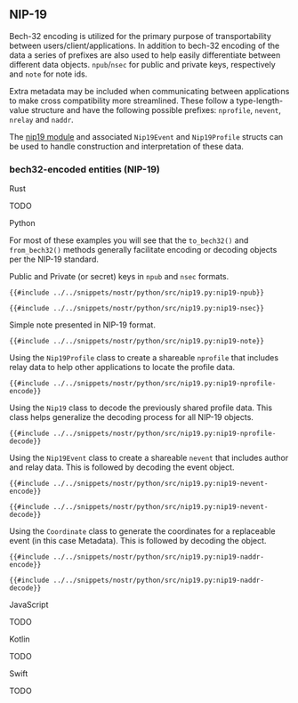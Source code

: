 ## NIP-19

Bech-32 encoding is utilized for the primary purpose of transportability between users/client/applications. 
In addition to bech-32 encoding of the data a series of prefixes are also used to help easily differentiate between different data objects. 
`npub`/`nsec` for public and private keys, respectively and `note` for note ids. 

Extra metadata may be included when communicating between applications to make cross compatibility more streamlined. 
These follow a type-length-value structure and have the following possible prefixes: `nprofile`, `nevent`, `nrelay` and `naddr`. 

The [nip19 module](https://docs.rs/nostr/latest/nostr/nips/nip19/index.html) and associated `Nip19Event` and `Nip19Profile` structs can be used to handle construction and interpretation of these data.

### bech32-encoded entities (NIP-19)

<custom-tabs category="lang">

<div slot="title">Rust</div>
<section>

TODO

</section>

<div slot="title">Python</div>
<section>

For most of these examples you will see that the `to_bech32()` and `from_bech32()` methods generally facilitate encoding or decoding objects per the NIP-19 standard.

Public and Private (or secret) keys in `npub` and `nsec` formats.

```python,ignore
{{#include ../../snippets/nostr/python/src/nip19.py:nip19-npub}}
```

```python,ignore
{{#include ../../snippets/nostr/python/src/nip19.py:nip19-nsec}}
```

Simple note presented in NIP-19 format.

```python,ignore
{{#include ../../snippets/nostr/python/src/nip19.py:nip19-note}}
```

Using the `Nip19Profile` class to create a shareable `nprofile` that includes relay data to help other applications to locate the profile data.

```python,ignore
{{#include ../../snippets/nostr/python/src/nip19.py:nip19-nprofile-encode}}
```

Using the `Nip19` class to decode the previously shared profile data. This class helps generalize the decoding process for all NIP-19 objects.

```python,ignore
{{#include ../../snippets/nostr/python/src/nip19.py:nip19-nprofile-decode}}
```

Using the `Nip19Event` class to create a shareable `nevent` that includes author and relay data. This is followed by decoding the event object.

```python,ignore
{{#include ../../snippets/nostr/python/src/nip19.py:nip19-nevent-encode}}
```

```python,ignore
{{#include ../../snippets/nostr/python/src/nip19.py:nip19-nevent-decode}}
```

Using the `Coordinate` class to generate the coordinates for a replaceable event (in this case Metadata). This is followed by decoding the object.

```python,ignore
{{#include ../../snippets/nostr/python/src/nip19.py:nip19-naddr-encode}}
```

```python,ignore
{{#include ../../snippets/nostr/python/src/nip19.py:nip19-naddr-decode}}
```

</section>

<div slot="title">JavaScript</div>
<section>

TODO

</section>

<div slot="title">Kotlin</div>
<section>

TODO

</section>

<div slot="title">Swift</div>
<section>

TODO

</section>
</custom-tabs>